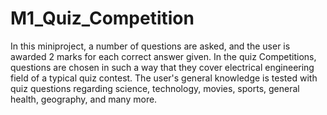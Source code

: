# M1_Quiz_Competition
In this miniproject, a number of questions are asked, and the user is awarded 2 marks for each correct answer given.
In the quiz Competitions, questions are chosen in such a way that they cover electrical engineering field of a typical quiz contest.
The user's general knowledge is tested with quiz questions regarding science, technology, movies, sports, general health, geography, and many more.